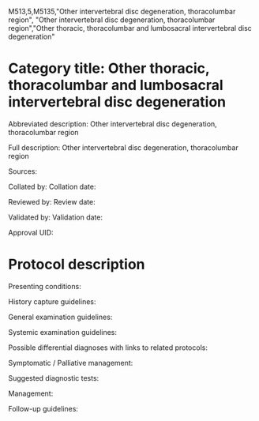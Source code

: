 M513,5,M5135,"Other intervertebral disc degeneration, thoracolumbar region", "Other intervertebral disc degeneration, thoracolumbar region","Other thoracic, thoracolumbar and lumbosacral intervertebral disc degeneration"
# Category title: Other thoracic, thoracolumbar and lumbosacral intervertebral disc degeneration

Abbreviated description: Other intervertebral disc degeneration, thoracolumbar region

Full description: Other intervertebral disc degeneration, thoracolumbar region

Sources:

Collated by:
Collation date:

Reviewed by:
Review date:

Validated by:
Validation date:

Approval UID:

# Protocol description

Presenting conditions:

History capture guidelines:

General examination guidelines:

Systemic examination guidelines:

Possible differential diagnoses with links to related protocols:

Symptomatic / Palliative management:

Suggested diagnostic tests:

Management:

Follow-up guidelines:
